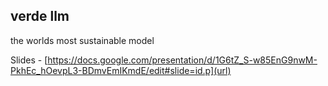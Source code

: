 ## verde llm

the worlds most sustainable model


Slides - [https://docs.google.com/presentation/d/1G6tZ_S-w85EnG9nwM-PkhEc_hOevpL3-BDmvEmIKmdE/edit#slide=id.p](url)
